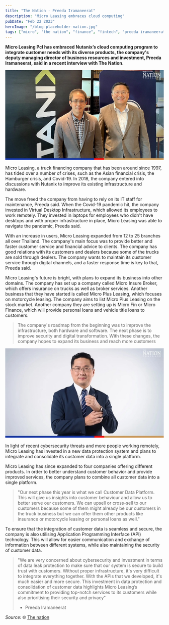 ```yaml
---
title: "The Nation - Preeda Iramaneerat"
description: "Micro Leasing embraces cloud computing"
pubDate: "Feb 22 2023"
heroImage: "/blog-placeholder-nation.jpg"
tags: ["micro", "the nation", "finance", "fintech", "preeda iramaneerat", "cloud computing", "nutanix", "digital transformation"]
---
```


**Micro Leasing Pcl has embraced Nutanix’s cloud computing program to integrate customer needs with its diverse products, the company's deputy managing director of business resources and investment, Preeda Iramaneerat, said in a recent interview with The Nation.**

![Surak Thammarak and Preeda Iramaneerat](./nation-pics/nutanix-preeda.jpg "Surak Thammarak and Preeda Iramaneerat")

Micro Leasing, a truck financing company that has been around since 1997, has tided over a number of crises, such as the Asian financial crisis, the Hamburger crisis, and Covid-19. In 2018, the company entered into discussions with Nutanix to improve its existing infrastructure and hardware.

The move freed the company from having to rely on its IT staff for maintenance, Preeda said. When the Covid-19 pandemic hit, the company invested in Virtual Desktop Infrastructure, which allowed its employees to work remotely. They invested in laptops for employees who didn't have desktops and with proper infrastructure in place, Micro Leasing was able to navigate the pandemic, Preeda said.

With an increase in users, Micro Leasing expanded from 12 to 25 branches all over Thailand. The company's main focus was to provide better and faster customer service and financial advice to clients. The company has good relations with its customers and dealers because some of the trucks are sold through dealers. The company wants to maintain its customer service through digital channels, and a faster response time is key to that, Preeda said.

Micro Leasing's future is bright, with plans to expand its business into other domains. The company has set up a company called Micro Insure Broker, which offers insurance on trucks as well as broker services. Another business that they have started is called Micro Plus Leasing, which focuses on motorcycle leasing. The company aims to list Micro Plus Leasing on the stock market. Another company they are setting up is Micro Fin or Micro Finance, which will provide personal loans and vehicle title loans to customers.

> The company's roadmap from the beginning was to improve the infrastructure, both hardware and software. The next phase is to improve security and digital transformation. With these changes, the company hopes to expand its business and reach more customers

![Preeda Iramaneerat](./nation-pics/preeda_iramaneerat.jpg "Preeda Iramaneerat")

In light of recent cybersecurity threats and more people working remotely, Micro Leasing has invested in a new data protection system and plans to integrate and consolidate its customer data into a single platform.

Micro Leasing has since expanded to four companies offering different products. In order to better understand customer behavior and provide improved services, the company plans to combine all customer data into a single platform.

> "Our next phase this year is what we call Customer Data Platform. This will give us insights into customer behaviour and allow us to better serve our customers. We can upsell or cross-sell to our customers because some of them might already be our customers in the truck business but we can offer them other products like insurance or motorcycle leasing or personal loans as well."

To ensure that the integration of customer data is seamless and secure, the company is also utilising Application Programming Interface (API) technology. This will allow for easier communication and exchange of information between different systems, while also maintaining the security of customer data.

> "We are very concerned about cybersecurity and investment in terms of data leak protection to make sure that our system is secure to build trust with customers. Without proper infrastructure, it's very difficult to integrate everything together. With the APIs that we developed, it's much easier and more secure. This investment in data protection and consolidation of customer data highlights Micro Leasing’s commitment to providing top-notch services to its customers while also prioritising their security and privacy"
> - Preeda Iramaneerat

_Source:_ 🌐 [The nation](https://www.nationthailand.com/business/tech/40025112)
